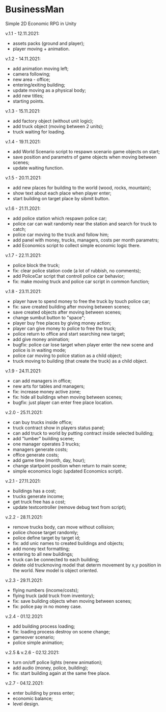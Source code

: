 # BusinessMan
Simple 2D Economic RPG in Unity

v.1.1 - 12.11.2021:
- assets packs (ground and player);
- player moving + animation.

v.1.2 - 14.11.2021:
- add animation moving left;
- camera following;
- new area - office;
- entering/exiting building;
- update moving as a physical body;
- add new titles;
- starting points.

v.1.3 - 15.11.2021:
- add factory object (without unit logic);
- add truck object (moving between 2 units);
- truck waiting for loading.

v.1.4 - 19.11.2021:
- add World Scenario script to respawn scenario game objects on start;
- save position and parametrs of game objects when moving between scenes;
- update waiting function.

v.1.5 - 20.11.2021:
- add new places for building to the world (wood, rocks, mountain);
- show text about each place when player enter;
- start building on target place by sibmit button.

v.1.6 - 21.11.2021:
- add police station which respawn police car;
- police car can wait randomly near the station and search for truck to catch;
- police car moving to the truck and follow him;
- add panel with money, trucks, managers, costs per month parametrs;
- add Economics script to collect simple economic logic there.

v.1.7 - 22.11.2021:
- police block the truck;
- fix: clear police station code (a lot of rubbish, no comments);
- add PoliceCar script that controll police car behavior;
- fix: make moving truck and police car script in common function;

v.1.8 - 23.11.2021:
- player have to spend money to free the truck by touch police car;
- fix: save created building after moving between scenes;
- save created objects after moving between scenes;
- change sumbut button to "space";
- player buy free places by giving money action;
- player can give money to police to free the truck;
- police return to office and start searching new target;
- add give money animation;
- bugfix: police car lose target when player enter the new scene and police is in waiting mode;
- police car moving to police station as a child object;
- truck moving to building (that create the truck) as a child object.

v.1.9 - 24.11.2021:
- can add managers in office;
- new arts for tables and managers;
- fix: increase money active zone;
- fix: hide all buildings when moving between scenes;
- bugfix: just player can enter free place location.

v.2.0 - 25.11.2021:
- can buy trucks inside office;
- truck contract show in players status panel;
- can add truck to world by putting contract inside selected building;
- add "lumber" building scene;
- one manager operates 3 trucks;
- managers generate costs;
- office generate costs;
- add game time (month, day, hour);
- change startpoint position when return to main scene;
- simple economics logic (updated Economics script).

v.2.1 - 27.11.2021:
- buildings has a cost;
- trucks generate income;
- get truck free has a cost;
- update textcontroller (remove debug text from script);

v.2.2 - 28.11.2021:
- remove trucks body, can move without collision;
- police choose target randomly;
- police define target by target id;
- fix: add unic names to created buildings and objects;
- add money text formatting;
- entering to all new buildings;
- truck can be connected to each building;
- delete old truckmoving model that determ movement by x,y position in the world. New model is object oriented.

v.2.3 - 29.11.2021:
- flying numbers (income/costs);
- flying truck (add truck from inventory);
- fix: save building objects when moving between scenes;
- fix: police pay in no money case.

v.2.4 - 01.12.2021:
- add building process loading;
- fix: loading process destroy on scene change;
- gameover scenario;
- police simple animation;

v.2.5 & v.2.6 - 02.12.2021:
- turn on/off police lights (renew animation);
- add audio (money, police, building);
- fix: start building again at the same free place.

v.2.7 - 04.12.2021:
- enter building by press enter;
- economic balance;
- level design.
